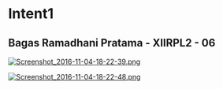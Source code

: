 # Intent1

## Bagas Ramadhani Pratama - XIIRPL2 - 06

[![Screenshot_2016-11-04-18-22-39.png](https://s14.postimg.org/idlhsvhsh/Screenshot_2016_11_04_18_22_39.png)](https://postimg.org/image/badmd9cct/)

[![Screenshot_2016-11-04-18-22-48.png](https://s17.postimg.org/6aescqngf/Screenshot_2016_11_04_18_22_48.png)](https://postimg.org/image/zct2fk9q3/)
